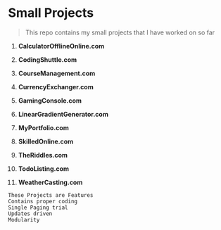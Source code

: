 # Small Projects

> This repo contains my small projects that I have worked on so far

1. __CalculatorOfflineOnline.com__

2. __CodingShuttle.com__

3. __CourseManagement.com__

4. __CurrencyExchanger.com__

5. __GamingConsole.com__

6. __LinearGradientGenerator.com__

7. __MyPortfolio.com__

8. __SkilledOnline.com__

9. __TheRiddles.com__

10. __TodoListing.com__

11. __WeatherCasting.com__

``` Purpose
These Projects are Features
Contains proper coding
Single Paging trial
Updates driven
Modularity
```
